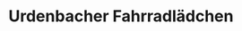 ---
title: "Urdenbacher Fahrradlädchen"
url: /duesseldorf/urdenbacher-fahrradlaedchen/
shop: Fahrrad
---